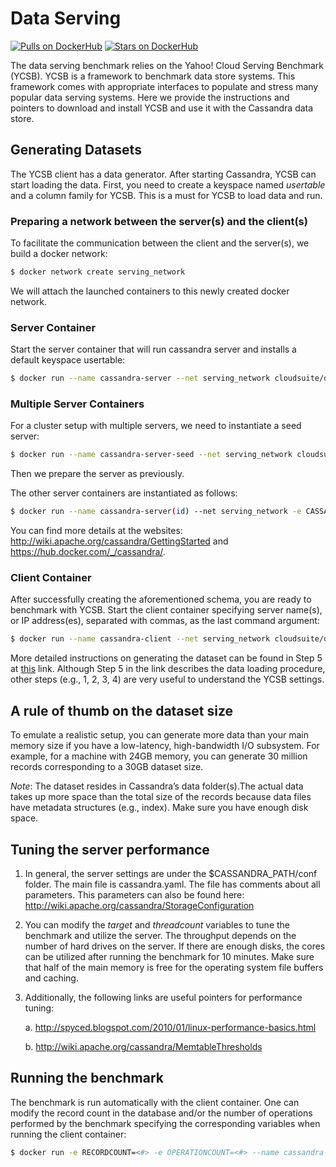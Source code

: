 # Data Serving

[![Pulls on DockerHub][dhpulls]][dhrepo] [![Stars on DockerHub][dhstars]][dhrepo]

The data serving benchmark relies on the Yahoo! Cloud Serving Benchmark (YCSB). YCSB is a framework to benchmark data store systems. This framework comes with appropriate interfaces to populate and stress many popular data serving systems. Here we provide the instructions and pointers to download and install YCSB and use it with the Cassandra data store.

## Generating Datasets

The YCSB client has a data generator. After starting Cassandra, YCSB can start loading the data. First, you need to create a keyspace named *usertable* and a column family for YCSB. This is a must for YCSB to load data and run.

### Preparing a network between the server(s) and the client(s)

To facilitate the communication between the client and the server(s), we build a docker network:

```bash
$ docker network create serving_network
```
We will attach the launched containers to this newly created docker network.

### Server Container
Start the server container that will run cassandra server and installs a default keyspace usertable:

```bash
$ docker run --name cassandra-server --net serving_network cloudsuite/data-serving:server
```
### Multiple Server Containers

For a cluster setup with multiple servers, we need to instantiate a seed server:

```bash
$ docker run --name cassandra-server-seed --net serving_network cloudsuite/data-serving:server
```

Then we prepare the server as previously.

The other server containers are instantiated as follows:

```bash
$ docker run --name cassandra-server(id) --net serving_network -e CASSANDRA_SEEDS=cassandra-server-seed cloudsuite/data-serving:server
```

You can find more details at the websites: http://wiki.apache.org/cassandra/GettingStarted and https://hub.docker.com/_/cassandra/.

### Client Container
After successfully creating the aforementioned schema, you are ready to benchmark with YCSB.
Start the client container specifying server name(s), or IP address(es), separated with commas, as the last command argument:

```bash
$ docker run --name cassandra-client --net serving_network cloudsuite/data-serving:client "cassandra-server-seed,cassandra-server1"
```

More detailed instructions on generating the dataset can be found in Step 5 at [this](http://github.com/brianfrankcooper/YCSB/wiki/Running-a-Workload) link. Although Step 5 in the link describes the data loading procedure, other steps (e.g., 1, 2, 3, 4) are very useful to understand the YCSB settings.

A rule of thumb on the dataset size
-----------------------------------
To emulate a realistic setup, you can generate more data than your main memory size if you have a low-latency, high-bandwidth I/O subsystem. For example, for a machine with 24GB memory, you can generate 30 million records corresponding to a 30GB dataset size.

_Note_: The dataset resides in Cassandra’s data folder(s).The actual data takes up more space than the total size of the records because data files have metadata structures (e.g., index). Make sure you have enough disk space.

Tuning the server performance
-----------------------------
1. In general, the server settings are under the $CASSANDRA_PATH/conf folder. The main file is cassandra.yaml. The file has comments about all parameters. This parameters can also be found here: http://wiki.apache.org/cassandra/StorageConfiguration
2. You can modify the *target* and *threadcount* variables to tune the benchmark and utilize the server. The throughput depends on the number of hard drives on the server. If there are enough disks, the cores can be utilized after running the benchmark for 10 minutes. Make sure that half of the main memory is free for the operating system file buffers and caching.
3. Additionally, the following links are useful pointers for performance tuning:

	a. http://spyced.blogspot.com/2010/01/linux-performance-basics.html

	b. http://wiki.apache.org/cassandra/MemtableThresholds

Running the benchmark
---------------------
The benchmark is run automatically with the client container. One can modify the record count in the database and/or the number of operations performed by the benchmark specifying the corresponding variables when running the client container:
```bash
$ docker run -e RECORDCOUNT=<#> -e OPERATIONCOUNT=<#> --name cassandra-client --net serving_network cloudsuite/data-serving:client "cassandra-server-seed,cassandra-server1"
```

[dhrepo]: https://hub.docker.com/r/cloudsuite/data-serving/ "DockerHub Page"
[dhpulls]: https://img.shields.io/docker/pulls/cloudsuite/data-serving.svg "Go to DockerHub Page"
[dhstars]: https://img.shields.io/docker/stars/cloudsuite/data-serving.svg "Go to DockerHub Page"
